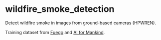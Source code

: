# wildfire_smoke_detection

Detect wildfire smoke in images from ground-based cameras (HPWREN). 

Training dataset from [Fuego](https://github.com/fuego-dev/firecam) and [AI for Mankind](https://github.com/aiformankind/lets-stop-wildfires-hackathon).
